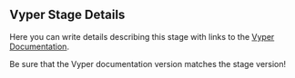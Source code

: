 ## Vyper Stage Details

Here you can write details describing this stage with links to the [Vyper Documentation](https://vyper.readthedocs.io/en/latest/).

Be sure that the Vyper documentation version matches the stage version!